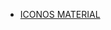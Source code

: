 * [ICONOS MATERIAL](https://www.angularjswiki.com/angular/angular-material-icons-list-mat-icon-list/)
